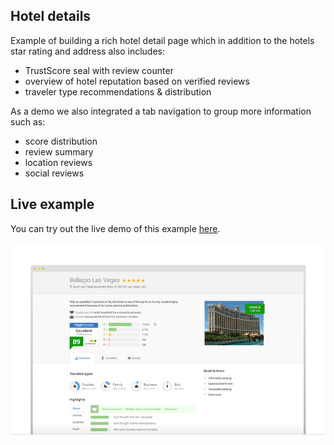 Hotel details
-------------

Example of building a rich hotel detail page which in addition to the hotels star rating and address also includes:
- TrustScore seal with review counter
- overview of hotel reputation based on verified reviews
- traveler type recommendations & distribution


As a demo we also integrated a tab navigation to group more information such as:
- score distribution
- review summary
- location reviews
- social reviews


Live example
------------

You can try out the live demo of this example [here](http://trustyou.github.io/example-hotel-details/).


![alt tag](img/preview.jpg)
